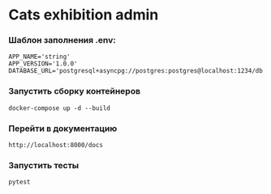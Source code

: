 # Cats exhibition admin


### Шаблон заполнения .env:

```
APP_NAME='string'
APP_VERSION='1.0.0'
DATABASE_URL='postgresql+asyncpg://postgres:postgres@localhost:1234/db'
```

### Запустить сборку контейнеров
```
docker-compose up -d --build
```

### Перейти в документацию
```
http://localhost:8000/docs
```

### Запустить тесты
```
pytest
```
